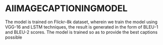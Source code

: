 # AIIMAGECAPTIONINGMODEL
The model is trained on Flickr-8k dataset, wherein we train the model using VGG-16 and LSTM techniques, the result is generated in the form of BLEU-1 and BLEU-2 scores. The model is trained so as to provide the best captions possible
